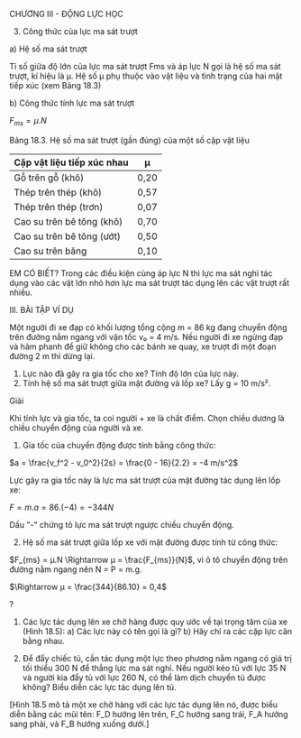 CHƯƠNG III - ĐỘNG LỰC HỌC

3. Công thức của lực ma sát trượt

a) Hệ số ma sát trượt

Tỉ số giữa độ lớn của lực ma sát trượt Fms và áp lực N gọi là hệ số ma sát trượt, kí hiệu là μ.
Hệ số μ phụ thuộc vào vật liệu và tình trạng của hai mặt tiếp xúc (xem Bảng 18.3)

b) Công thức tính lực ma sát trượt

$F_{ms} = μ.N$

Bảng 18.3. Hệ số ma sát trượt (gần đúng) của một số cặp vật liệu

Cặp vật liệu tiếp xúc nhau | μ
--- | ---
Gỗ trên gỗ (khô) | 0,20
Thép trên thép (khô) | 0,57
Thép trên thép (trơn) | 0,07
Cao su trên bê tông (khô) | 0,70
Cao su trên bê tông (ướt) | 0,50
Cao su trên băng | 0,10

EM CÓ BIẾT? Trong các điều kiện cùng áp lực N thì lực ma sát nghỉ tác dụng vào các vật lớn nhỏ hơn lực ma sát trượt tác dụng lên các vật trượt rất nhiều.

III. BÀI TẬP VÍ DỤ

Một người đi xe đạp có khối lượng tổng cộng m = 86 kg đang chuyển động trên đường nằm ngang với vận tốc v₀ = 4 m/s. Nếu người đi xe ngừng đạp và hãm phanh để giữ không cho các bánh xe quay, xe trượt đi một đoạn đường 2 m thì dừng lại.

1. Lực nào đã gây ra gia tốc cho xe? Tính độ lớn của lực này.
2. Tính hệ số ma sát trượt giữa mặt đường và lốp xe? Lấy g = 10 m/s².

Giải

Khi tính lực và gia tốc, ta coi người + xe là chất điểm. Chọn chiều dương là chiều chuyển động của người và xe.

1. Gia tốc của chuyển động được tính bằng công thức:

$a = \frac{v_f^2 - v_0^2}{2s} = \frac{0 - 16}{2.2} = -4 m/s^2$

Lực gây ra gia tốc này là lực ma sát trượt của mặt đường tác dụng lên lốp xe:

$F = m.a = 86.(-4) = -344 N$

Dấu "-" chứng tỏ lực ma sát trượt ngược chiều chuyển động.

2. Hệ số ma sát trượt giữa lốp xe với mặt đường được tính từ công thức:

$F_{ms} = μ.N \Rightarrow μ = \frac{F_{ms}}{N}$, vì ô tô chuyển động trên đường nằm ngang nên N = P = m.g.

$\Rightarrow μ = \frac{344}{86.10} = 0,4$

?

1. Các lực tác dụng lên xe chở hàng được quy ước về tại trọng tâm của xe (Hình 18.5):
   a) Các lực này có tên gọi là gì?
   b) Hãy chỉ ra các cặp lực cân bằng nhau.

2. Để đẩy chiếc tủ, cần tác dụng một lực theo phương nằm ngang có giá trị tối thiểu 300 N để thắng lực ma sát nghỉ. Nếu người kéo tủ với lực 35 N và người kia đẩy tủ với lực 260 N, có thể làm dịch chuyển tủ được không? Biểu diễn các lực tác dụng lên tủ.

[Hình 18.5 mô tả một xe chở hàng với các lực tác dụng lên nó, được biểu diễn bằng các mũi tên: F_D hướng lên trên, F_C hướng sang trái, F_A hướng sang phải, và F_B hướng xuống dưới.]